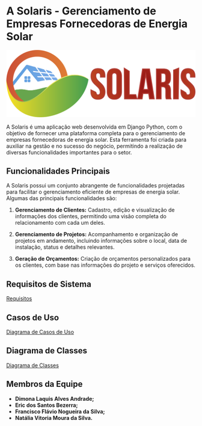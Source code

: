 # A Solaris - Gerenciamento de Empresas Fornecedoras de Energia Solar

![Solaris Logo](https://github.com/flavionogueiraa/projetoX/blob/main/solaris.svg)

A Solaris é uma aplicação web desenvolvida em Django Python, com o objetivo de fornecer uma plataforma completa para o gerenciamento de empresas fornecedoras de energia solar. Esta ferramenta foi criada para auxiliar na gestão e no sucesso do negócio, permitindo a realização de diversas funcionalidades importantes para o setor.

## Funcionalidades Principais

A Solaris possui um conjunto abrangente de funcionalidades projetadas para facilitar o gerenciamento eficiente de empresas de energia solar. Algumas das principais funcionalidades são:

1. **Gerenciamento de Clientes:** Cadastro, edição e visualização de informações dos clientes, permitindo uma visão completa do relacionamento com cada um deles.

2. **Gerenciamento de Projetos:** Acompanhamento e organização de projetos em andamento, incluindo informações sobre o local, data de instalação, status e detalhes relevantes.

3. **Geração de Orçamentos:** Criação de orçamentos personalizados para os clientes, com base nas informações do projeto e serviços oferecidos.

## Requisitos de Sistema
[Requisitos](https://github.com/flavionogueiraa/projetoX/blob/main/analise_requisitos.pdf)
## Casos de Uso
[Diagrama de Casos de Uso](https://github.com/flavionogueiraa/projetoX/blob/main/diagrama_caso_uso.pdf)
## Diagrama de Classes
[Diagrama de Classes](https://github.com/flavionogueiraa/projetoX/blob/main/diagrama_classe.pdf)
## Membros da Equipe
- **Dimona Laquis Alves Andrade;**
- **Eric dos Santos Bezerra;**
- **Francisco Flávio Nogueira da Silva;**
- **Natália Vitoria Moura da Silva.**

